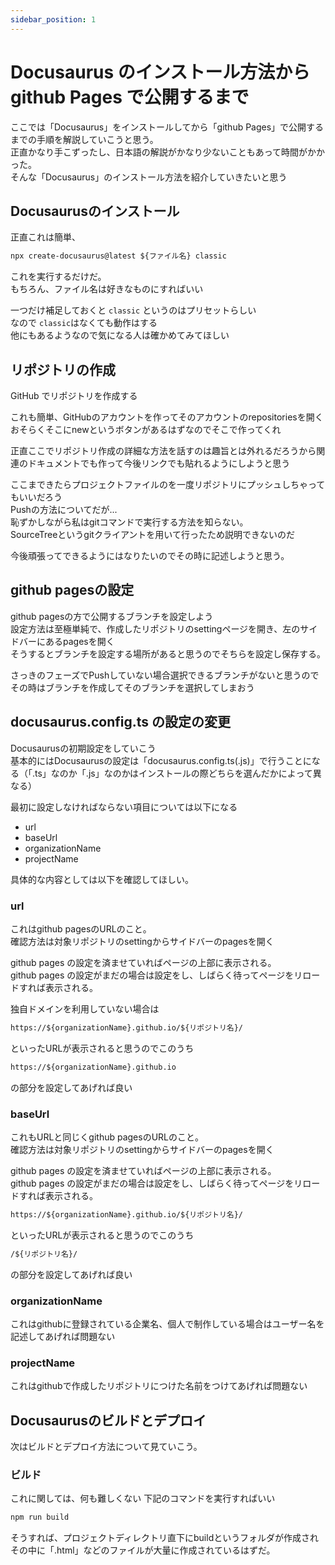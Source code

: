 ```yaml
---
sidebar_position: 1
---
```


# Docusaurus のインストール方法から github Pages で公開するまで

ここでは「Docusaurus」をインストールしてから「github Pages」で公開するまでの手順を解説していこうと思う。  
正直かなり手こずったし、日本語の解説がかなり少ないこともあって時間がかかった。  
そんな「Docusaurus」のインストール方法を紹介していきたいと思う

## Docusaurusのインストール

正直これは簡単、
```markdown
npx create-docusaurus@latest ${ファイル名} classic
```

これを実行するだけだ。  
もちろん、ファイル名は好きなものにすればいい

一つだけ補足しておくと `classic` というのはプリセットらしい  
なので `classic`はなくても動作はする  
他にもあるようなので気になる人は確かめてみてほしい

## リポジトリの作成
GitHub でリポジトリを作成する

これも簡単、GitHubのアカウントを作ってそのアカウントのrepositoriesを開く  
おそらくそこにnewというボタンがあるはずなのでそこで作ってくれ

正直ここでリポジトリ作成の詳細な方法を話すのは趣旨とは外れるだろうから関連のドキュメントでも作って今後リンクでも貼れるようにしようと思う

<!-- TODO: リポジトリの作成方法 -->

ここまできたらプロジェクトファイルのを一度リポジトリにプッシュしちゃってもいいだろう  
Pushの方法についてだが...  
恥ずかしながら私はgitコマンドで実行する方法を知らない。  
SourceTreeというgitクライアントを用いて行ったため説明できないのだ

<!-- TODO: sourceTreeでのPush方法 -->
今後頑張ってできるようにはなりたいのでその時に記述しようと思う。

<!-- TODO: コマンドでのPush方法 -->

## github pagesの設定
github pagesの方で公開するブランチを設定しよう  
設定方法は至極単純で、作成したリポジトリのsettingページを開き、左のサイドバーにあるpagesを開く  
そうするとブランチを設定する場所があると思うのでそちらを設定し保存する。

さっきのフェーズでPushしていない場合選択できるブランチがないと思うのでその時はブランチを作成してそのブランチを選択してしまおう

## docusaurus.config.ts の設定の変更

Docusaurusの初期設定をしていこう  
基本的にはDocusaurusの設定は「docusaurus.config.ts(.js)」で行うことになる（「.ts」なのか「.js」なのかはインストールの際どちらを選んだかによって異なる）

最初に設定しなければならない項目については以下になる
- url
- baseUrl
- organizationName
- projectName

具体的な内容としては以下を確認してほしい。
### url
これはgithub pagesのURLのこと。  
確認方法は対象リポジトリのsettingからサイドバーのpagesを開く

github pages の設定を済ませていればページの上部に表示される。  
github pages の設定がまだの場合は設定をし、しばらく待ってページをリロードすれば表示される。

独自ドメインを利用していない場合は

```markdown
https://${organizationName}.github.io/${リポジトリ名}/
```
といったURLが表示されると思うのでこのうち
```markdown
https://${organizationName}.github.io
```
の部分を設定してあげれば良い

### baseUrl
これもURLと同じくgithub pagesのURLのこと。  
確認方法は対象リポジトリのsettingからサイドバーのpagesを開く

github pages の設定を済ませていればページの上部に表示される。  
github pages の設定がまだの場合は設定をし、しばらく待ってページをリロードすれば表示される。

```markdown
https://${organizationName}.github.io/${リポジトリ名}/
```
といったURLが表示されると思うのでこのうち
```markdown
/${リポジトリ名}/
```
の部分を設定してあげれば良い

### organizationName
これはgithubに登録されている企業名、個人で制作している場合はユーザー名を記述してあげれば問題ない

### projectName
これはgithubで作成したリポジトリにつけた名前をつけてあげれば問題ない

## Docusaurusのビルドとデプロイ

次はビルドとデプロイ方法について見ていこう。

### ビルド

これに関しては、何も難しくない
下記のコマンドを実行すればいい

```markdown
npm run build
```

そうすれば、プロジェクトディレクトリ直下にbuildというフォルダが作成されその中に「.html」などのファイルが大量に作成されているはずだ。  

